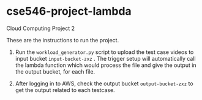 # cse546-project-lambda

Cloud Computing Project 2

These are the instructions to run the project.

1. Run the `workload_generator.py` script to upload the test case videos to input bucket `input-bucket-zxz` . The trigger setup will automatically call the lambda function which would process the file and give the output in the output bucket, for each file.

2. After logging in to AWS, check the output bucket `output-bucket-zxz` to get the output related to each testcase.
